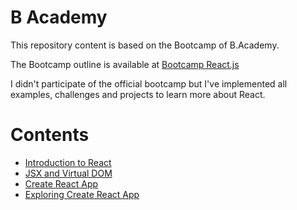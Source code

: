 # B Academy

This repository content is based on the Bootcamp of B.Academy.

The Bootcamp outline is available at [Bootcamp React.js](https://fdaciuk.notion.site/Bootcamp-React-js-B-Academy-04beed6c0dda4b79a28709b0f4cf6042)

I didn't participate of the official bootcamp but I've implemented all examples, challenges and projects to learn more about React.

# Contents

* [Introduction to React](/01)
* [JSX and Virtual DOM](/02)
* [Create React App](/03)
* [Exploring Create React App](/04)
